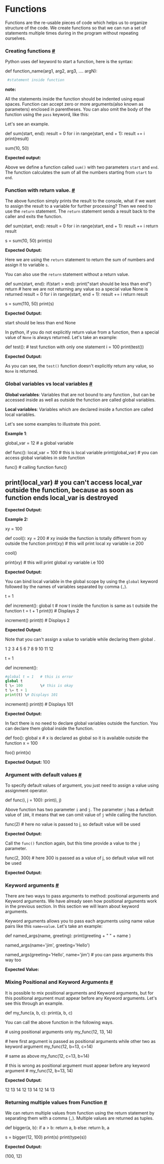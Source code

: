 # Functions

Functions are the re-usable pieces of code which helps us to organize structure of the code. We create functions so that we can run a set of statements multiple times during in the program without repeating ourselves.

### Creating functions [\#](https://thepythonguru.com/python-functions/#creating-functions)

Python uses def keyword to start a function, here is the syntax:

def function_name\(arg1, arg2, arg3, .... argN\):

```python
 #statement inside function
```

**note:**

All the statements inside the function should be indented using equal spaces. Function can accept zero or more arguments\(also known as parameters\) enclosed in parentheses. You can also omit the body of the function using the `pass` keyword, like this:

Let's see an example.

def sum\(start, end\): result \= 0 for i in range\(start, end + 1\): result += i print\(result\)

sum\(10, 50\)

**Expected output:**

Above we define a function called `sum()` with two parameters `start` and `end`. The function calculates the sum of all the numbers starting from `start` to `end`.

### Function with return value. [\#](https://thepythonguru.com/python-functions/#function-with-return-value)

The above function simply prints the result to the console, what if we want to assign the result to a variable for further processing? Then we need to use the `return` statement. The `return` statement sends a result back to the caller and exits the function.

def sum\(start, end\): result \= 0 for i in range\(start, end + 1\): result += i return result

s \= sum\(10, 50\) print\(s\)

**Expected Output:**

Here we are using the `return` statement to return the sum of numbers and assign it to variable `s`.

You can also use the `return` statement without a return value.

def sum\(start, end\): if\(start &gt; end\): print\("start should be less than end"\) return \# here we are not returning any value so a special value None is returned result \= 0 for i in range\(start, end + 1\): result += i return result

s \= sum\(110, 50\) print\(s\)

**Expected Output:**

start should be less than end None

In python, if you do not explicitly return value from a function, then a special value of `None` is always returned. Let's take an example:

def test\(\): \# test function with only one statement i \= 100 print\(test\(\)\)

**Expected Output:**

As you can see, the `test()` function doesn't explicitly return any value, so `None` is returned.

### Global variables vs local variables [\#](https://thepythonguru.com/python-functions/#global-variables-vs-local-variables)

**Global variables**: Variables that are not bound to any function , but can be accessed inside as well as outside the function are called global variables.

**Local variables**: Variables which are declared inside a function are called local variables.

Let's see some examples to illustrate this point.

**Example 1**:

global_var \= 12 \# a global variable

def func\(\): local_var \= 100 \# this is local variable print\(global_var\) \# you can access global variables in side function

func\(\) \# calling function func\(\)

## print\(local_var\) \# you can't access local_var outside the function, because as soon as function ends local_var is destroyed

**Expected Output:**

**Example 2:**

xy \= 100

def cool\(\): xy \= 200 \# xy inside the function is totally different from xy outside the function print\(xy\) \# this will print local xy variable i.e 200

cool\(\)

print\(xy\) \# this will print global xy variable i.e 100

**Expected Output:**

You can bind local variable in the global scope by using the `global` keyword followed by the names of variables separated by comma \(`,`\).

t \= 1

def increment\(\): global t \# now t inside the function is same as t outside the function t \= t + 1 print\(t\) \# Displays 2

increment\(\) print\(t\) \# Displays 2

**Expected Output:**

Note that you can't assign a value to variable while declaring them global .

1 2 3 4 5 6 7 8 9 10 11 12

t \= 1

def increment\(\):

```python
#global t = 1   # this is error
global t
t \= 100        \# this is okay
t \= t + 1
print(t) \# Displays 101
```

increment\(\) print\(t\) \# Displays 101

**Expected Output:**

In fact there is no need to declare global variables outside the function. You can declare them global inside the function.

def foo\(\): global x \# x is declared as global so it is available outside the function x \= 100

foo\(\) print\(x\)

**Expected Output:** 100

### Argument with default values [\#](https://thepythonguru.com/python-functions/#argument-with-default-values)

To specify default values of argument, you just need to assign a value using assignment operator.

def func\(i, j \= 100\): print\(i, j\)

Above function has two parameter `i` and `j`. The parameter `j` has a default value of `100`, it means that we can omit value of `j` while calling the function.

func\(2\) \# here no value is passed to j, so default value will be used

**Expected Output:**

Call the `func()` function again, but this time provide a value to the `j` parameter.

func\(2, 300\) \# here 300 is passed as a value of j, so default value will not be used

**Expected Output:**

### Keyword arguments [\#](https://thepythonguru.com/python-functions/#keyword-arguments)

There are two ways to pass arguments to method: positional arguments and Keyword arguments. We have already seen how positional arguments work in the previous section. In this section we will learn about keyword arguments.

Keyword arguments allows you to pass each arguments using name value pairs like this `name=value`. Let's take an example:

def named_args\(name, greeting\): print\(greeting + " " + name \)

named_args\(name\='jim', greeting\='Hello'\)

named_args\(greeting\='Hello', name\='jim'\) \# you can pass arguments this way too

**Expected Value:**

### Mixing Positional and Keyword Arguments [\#](https://thepythonguru.com/python-functions/#mixing-positional-and-keyword-arguments)

It is possible to mix positional arguments and Keyword arguments, but for this positional argument must appear before any Keyword arguments. Let's see this through an example.

def my_func\(a, b, c\): print\(a, b, c\)

You can call the above function in the following ways.

\# using positional arguments only my_func\(12, 13, 14\)

\# here first argument is passed as positional arguments while other two as keyword argument my_func\(12, b\=13, c\=14\)

\# same as above my_func\(12, c\=13, b\=14\)

\# this is wrong as positional argument must appear before any keyword argument \# my_func\(12, b=13, 14\)

**Expected Output:**

12 13 14 12 13 14 12 14 13

### Returning multiple values from Function [\#](https://thepythonguru.com/python-functions/#returning-multiple-values-from-function)

We can return multiple values from function using the return statement by separating them with a comma \(`,`\). Multiple values are returned as tuples.

def bigger\(a, b\): if a &gt; b: return a, b else: return b, a

s \= bigger\(12, 100\) print\(s\) print\(type\(s\)\)

**Expected Output:**

\(100, 12\)
